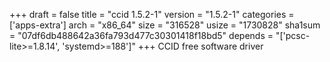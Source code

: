 +++
draft = false
title = "ccid 1.5.2-1"
version = "1.5.2-1"
categories = ['apps-extra']
arch = "x86_64"
size = "316528"
usize = "1730828"
sha1sum = "07df6db488642a36fa793d477c30301418f18bd5"
depends = "['pcsc-lite>=1.8.14', 'systemd>=188']"
+++
CCID free software driver